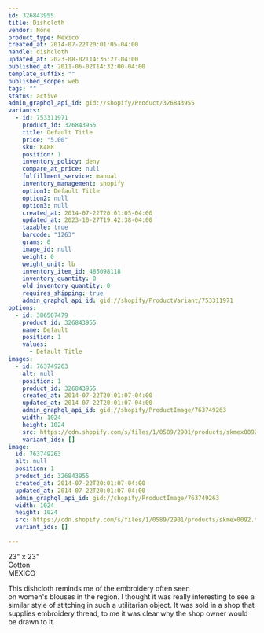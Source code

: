 ```yaml
---
id: 326843955
title: Dishcloth
vendor: None
product_type: Mexico
created_at: 2014-07-22T20:01:05-04:00
handle: dishcloth
updated_at: 2023-08-02T14:36:27-04:00
published_at: 2011-06-02T14:32:00-04:00
template_suffix: ""
published_scope: web
tags: ""
status: active
admin_graphql_api_id: gid://shopify/Product/326843955
variants:
  - id: 753311971
    product_id: 326843955
    title: Default Title
    price: "5.00"
    sku: K488
    position: 1
    inventory_policy: deny
    compare_at_price: null
    fulfillment_service: manual
    inventory_management: shopify
    option1: Default Title
    option2: null
    option3: null
    created_at: 2014-07-22T20:01:05-04:00
    updated_at: 2023-10-27T19:42:38-04:00
    taxable: true
    barcode: "1263"
    grams: 0
    image_id: null
    weight: 0
    weight_unit: lb
    inventory_item_id: 485098118
    inventory_quantity: 0
    old_inventory_quantity: 0
    requires_shipping: true
    admin_graphql_api_id: gid://shopify/ProductVariant/753311971
options:
  - id: 386507479
    product_id: 326843955
    name: Default
    position: 1
    values:
      - Default Title
images:
  - id: 763749263
    alt: null
    position: 1
    product_id: 326843955
    created_at: 2014-07-22T20:01:07-04:00
    updated_at: 2014-07-22T20:01:07-04:00
    admin_graphql_api_id: gid://shopify/ProductImage/763749263
    width: 1024
    height: 1024
    src: https://cdn.shopify.com/s/files/1/0589/2901/products/skmex0092.tif.jpeg?v=1406073667
    variant_ids: []
image:
  id: 763749263
  alt: null
  position: 1
  product_id: 326843955
  created_at: 2014-07-22T20:01:07-04:00
  updated_at: 2014-07-22T20:01:07-04:00
  admin_graphql_api_id: gid://shopify/ProductImage/763749263
  width: 1024
  height: 1024
  src: https://cdn.shopify.com/s/files/1/0589/2901/products/skmex0092.tif.jpeg?v=1406073667
  variant_ids: []

---
```


23" x 23"  
Cotton  
MEXICO

This dishcloth reminds me of the embroidery often seen on women's blouses in the region. I thought it was really interesting to see a similar style of stitching in such a utilitarian object. It was sold in a shop that supplies embroidery thread, to me it was clear why the shop owner would be drawn to it.